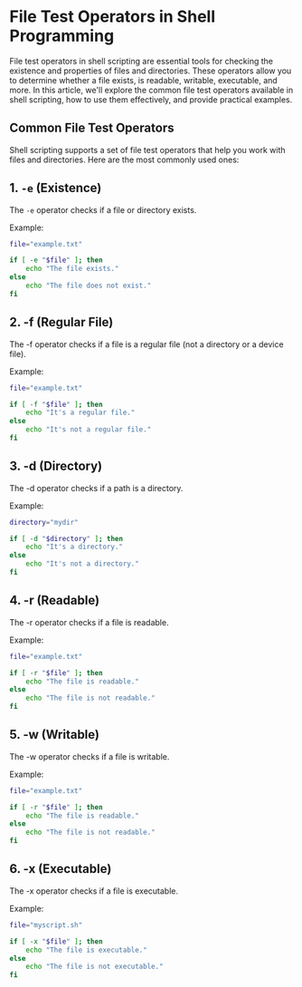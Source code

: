 # File Test Operators in Shell Programming

File test operators in shell scripting are essential tools for checking the existence and properties of files and directories. These operators allow you to determine whether a file exists, is readable, writable, executable, and more. In this article, we'll explore the common file test operators available in shell scripting, how to use them effectively, and provide practical examples.

## Common File Test Operators

Shell scripting supports a set of file test operators that help you work with files and directories. Here are the most commonly used ones:

## 1. `-e` (Existence)

The `-e` operator checks if a file or directory exists.

Example:

```bash
file="example.txt"

if [ -e "$file" ]; then
    echo "The file exists."
else
    echo "The file does not exist."
fi
```


## 2. -f (Regular File)
The -f operator checks if a file is a regular file (not a directory or a device file).

Example:

```bash
file="example.txt"

if [ -f "$file" ]; then
    echo "It's a regular file."
else
    echo "It's not a regular file."
fi

```
## 3. -d (Directory)
The -d operator checks if a path is a directory.

Example:

```bash
directory="mydir"

if [ -d "$directory" ]; then
    echo "It's a directory."
else
    echo "It's not a directory."
fi

```
## 4. -r (Readable)
The -r operator checks if a file is readable.

Example:

```bash
file="example.txt"

if [ -r "$file" ]; then
    echo "The file is readable."
else
    echo "The file is not readable."
fi

```

## 5. -w (Writable)
The -w operator checks if a file is writable.

Example:

```bash
file="example.txt"

if [ -r "$file" ]; then
    echo "The file is readable."
else
    echo "The file is not readable."
fi

```
## 6. -x (Executable)
The -x operator checks if a file is executable.

Example:


```bash
file="myscript.sh"

if [ -x "$file" ]; then
    echo "The file is executable."
else
    echo "The file is not executable."
fi

```




